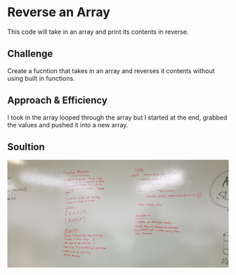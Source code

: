 # Reverse an Array

This code will take in an array and print its contents in reverse.

## Challenge

Create a fucntion that takes in an array and reverses it contents without using built in functions.

## Approach & Efficiency

I took in the array looped through the array but I started at the end, grabbed the values and pushed it into a new array. 

## Soultion 
![alt text](../assets/array_reverse.jpg)